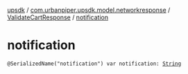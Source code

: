 [upsdk](../../index.md) / [com.urbanpiper.upsdk.model.networkresponse](../index.md) / [ValidateCartResponse](index.md) / [notification](./notification.md)

# notification

`@SerializedName("notification") var notification: `[`String`](https://kotlinlang.org/api/latest/jvm/stdlib/kotlin/-string/index.html)